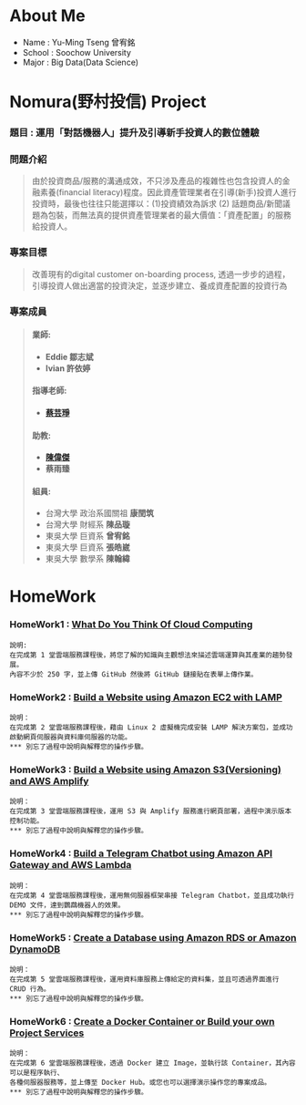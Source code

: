 # About Me
- Name :   Yu-Ming Tseng 曾宥銘
- School : Soochow University
- Major :  Big Data(Data Science)

# Nomura(野村投信) Project
### 題目 : 運用「對話機器人」提升及引導新手投資人的數位體驗
### 問題介紹
> 由於投資商品/服務的溝通成效，不只涉及產品的複雜性也包含投資人的金融素養(financial literacy)程度。因此資產管理業者在引導(新手)投資人進行投資時，最後也往往只能選擇以：(1)投資績效為訴求 (2) 話題商品/新聞議題為包裝，而無法真的提供資產管理業者的最大價值：「資產配置」的服務給投資人。
### 專案目標
> 改善現有的digital customer on-boarding process, 透過一步步的過程，引導投資人做出適當的投資決定，並逐步建立、養成資產配置的投資行為
### 專案成員
> #### 業師:
> - **Eddie 鄒志斌**
> - **Ivian 許依婷**
> #### 指導老師:
> - **[蔡芸琤](https://github.com/pecu)**
> #### 助教:
> - **[陳偉傑](https://github.com/sefx5ever)**
> - **蔡雨臻**
> #### 組員:
> - 台灣大學 政治系國關祖 **康閏筑**
> - 台灣大學 財經系 **陳品璇**
> - 東吳大學 巨資系 **曾宥銘**
> - 東吳大學 巨資系 **張皓崴**
> - 東吳大學 數學系 **陳翰緯**
# HomeWork
### HomeWork1 : [What Do You Think Of Cloud Computing](HW1/HW1.md)
```
說明:
在完成第 1 堂雲端服務課程後，將您了解的知識與主觀想法來描述雲端運算與其產業的趨勢發展。
內容不少於 250 字，並上傳 GitHub 然後將 GitHub 鏈接貼在表單上傳作業。
```
### HomeWork2 : [Build a Website using Amazon EC2 with LAMP](https://youtu.be/2LxVo5biWmo)
```
說明：
在完成第 2 堂雲端服務課程後，藉由 Linux 2 虛擬機完成安裝 LAMP 解決方案包，並成功啟動網頁伺服器與資料庫伺服器的功能。
*** 別忘了過程中說明與解釋您的操作步驟。
```
### HomeWork3 : [Build a Website using Amazon S3(Versioning) and AWS Amplify]()
```
說明：
在完成第 3 堂雲端服務課程後，運用 S3 與 Amplify 服務進行網頁部署，過程中演示版本控制功能。
*** 別忘了過程中說明與解釋您的操作步驟。
```
### HomeWork4 : [Build a Telegram Chatbot using Amazon API Gateway and AWS Lambda]()
```
說明：
在完成第 4 堂雲端服務課程後，運用無伺服器框架串接 Telegram Chatbot，並且成功執行 DEMO 文件，達到鸚鵡機器人的效果。
*** 別忘了過程中說明與解釋您的操作步驟。
```
### HomeWork5 : [Create a Database using Amazon RDS or Amazon DynamoDB]()
```
說明：
在完成第 5 堂雲端服務課程後，運用資料庫服務上傳給定的資料集，並且可透過界面進行 CRUD 行為。
*** 別忘了過程中說明與解釋您的操作步驟。
```
### HomeWork6 : [Create a Docker Container or Build your own Project Services]()
```
說明：
在完成第 6 堂雲端服務課程後，透過 Docker 建立 Image，並執行該 Container，其內容可以是程序執行、
各種伺服器服務等，並上傳至 Docker Hub。或您也可以選擇演示操作您的專案成品。
*** 別忘了過程中說明與解釋您的操作步驟。
```
